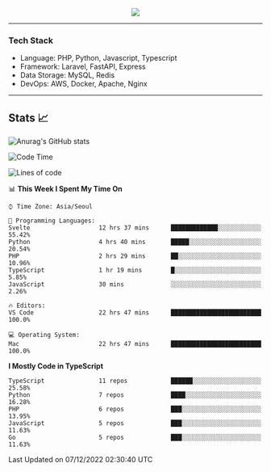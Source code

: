 <p align="center">
  <a href="https://github.com/jin-wk">
    <img src="https://hits.seeyoufarm.com/api/count/incr/badge.svg?url=https%3A%2F%2Fgithub.com%2Fjin-wk&count_bg=%23C83D75&title_bg=%23555555&icon=&icon_color=%23E7E7E7&title=Hits&edge_flat=false"/>
  </a>
</p>

---

### Tech Stack
  - Language: PHP, Python, Javascript, Typescript
  - Framework: Laravel, FastAPI, Express
  - Data Storage: MySQL, Redis
  - DevOps: AWS, Docker, Apache, Nginx

---

## Stats 📈
  
![Anurag's GitHub stats](https://github-readme-stats.vercel.app/api?username=jin-wk&show_icons=true&count_private=true&theme=dracula)


<!--START_SECTION:waka-->
![Code Time](http://img.shields.io/badge/Code%20Time-285%20hrs%2058%20mins-blue)

![Lines of code](https://img.shields.io/badge/From%20Hello%20World%20I%27ve%20Written-204%20Thousand%20lines%20of%20code-blue)

📊 **This Week I Spent My Time On** 

```text
⌚︎ Time Zone: Asia/Seoul

💬 Programming Languages: 
Svelte                   12 hrs 37 mins      █████████████░░░░░░░░░░░░   55.42% 
Python                   4 hrs 40 mins       █████░░░░░░░░░░░░░░░░░░░░   20.54% 
PHP                      2 hrs 29 mins       ██░░░░░░░░░░░░░░░░░░░░░░░   10.96% 
TypeScript               1 hr 19 mins        █░░░░░░░░░░░░░░░░░░░░░░░░   5.85% 
JavaScript               30 mins             ░░░░░░░░░░░░░░░░░░░░░░░░░   2.26%

🔥 Editors: 
VS Code                  22 hrs 47 mins      █████████████████████████   100.0%

💻 Operating System: 
Mac                      22 hrs 47 mins      █████████████████████████   100.0%

```

**I Mostly Code in TypeScript** 

```text
TypeScript               11 repos            ██████░░░░░░░░░░░░░░░░░░░   25.58% 
Python                   7 repos             ████░░░░░░░░░░░░░░░░░░░░░   16.28% 
PHP                      6 repos             ███░░░░░░░░░░░░░░░░░░░░░░   13.95% 
JavaScript               5 repos             ███░░░░░░░░░░░░░░░░░░░░░░   11.63% 
Go                       5 repos             ███░░░░░░░░░░░░░░░░░░░░░░   11.63%

```



 Last Updated on 07/12/2022 02:30:40 UTC
<!--END_SECTION:waka-->
